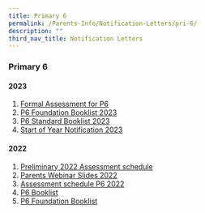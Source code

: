 ```yaml
---
title: Primary 6
permalink: /Parents-Info/Notification-Letters/pri-6/
description: ""
third_nav_title: Notification Letters
---
```

### Primary 6

#### 2023
1. [Formal Assessment for P6](/files/2023/T1/2023%20Formal%20Assessment%20for%20P6%20(Parent%20notification).pdf)
2. [P6 Foundation Booklist 2023](/files/2023/P6%202023%20BOOKLIST%20(FOUNDATION).pdf)
3. [P6 Standard Booklist 2023](/files/2023/P6%202023%20BOOKLIST%20(STANDARD).pdf)
4. [Start of Year Notification 2023](/files/2023/T1/2023%20Start%20of%20Year%20Notification_FINAL%20v2.pdf)

#### 2022
1. [Preliminary 2022 Assessment schedule](/files/Preliminary%202022%20Assessment%20schedule.pdf)
2. [Parents Webinar Slides 2022](/files/Parents%20Webinar%20Slides%202022.pdf)
3. [Assessment schedule P6 2022](/files/Assessment%20schedule%20P6%202022.pdf)
4. [P6 Booklist](/files/P6%20Booklist%202022.pdf)
5. [P6 Foundation Booklist](/files/P6%20Foundation%20Booklist.pdf)